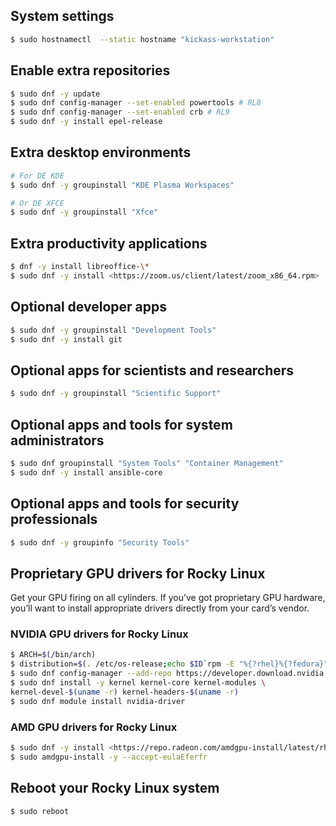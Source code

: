 ## System settings

```sh
$ sudo hostnamectl  --static hostname "kickass-workstation"
```

## Enable extra repositories

```sh
$ sudo dnf -y update
$ sudo dnf config-manager --set-enabled powertools # RL8
$ sudo dnf config-manager --set-enabled crb # RL9
$ sudo dnf -y install epel-release
```

## Extra desktop environments

```sh
# For DE KDE
$ sudo dnf -y groupinstall "KDE Plasma Workspaces"

# Or DE XFCE
$ sudo dnf -y groupinstall "Xfce"
```

## Extra productivity applications

```sh
$ dnf -y install libreoffice-\*
$ sudo dnf -y install <https://zoom.us/client/latest/zoom_x86_64.rpm>
```

## Optional developer apps

```sh
$ sudo dnf -y groupinstall "Development Tools"
$ sudo dnf -y install git
```

## Optional apps for scientists and researchers

```sh
$ sudo dnf -y groupinstall "Scientific Support"
```

## Optional apps and tools for system administrators

```sh
$ sudo dnf groupinstall "System Tools" "Container Management"
$ sudo dnf -y install ansible-core
```

## Optional apps and tools for security professionals

```sh
$ sudo dnf -y groupinfo "Security Tools"
```

## Proprietary GPU drivers for Rocky Linux

Get your GPU firing on all cylinders. If you’ve got proprietary GPU hardware, you’ll want to install appropriate drivers directly from your card’s vendor.

### NVIDIA GPU drivers for Rocky Linux

```sh
$ ARCH=$(/bin/arch)
$ distribution=$(. /etc/os-release;echo $ID`rpm -E "%{?rhel}%{?fedora}"`)
$ sudo dnf config-manager --add-repo https://developer.download.nvidia.com/compute/cuda/repos/$distribution/${ARCH}/cuda-$distribution.repo
$ sudo dnf install -y kernel kernel-core kernel-modules \
kernel-devel-$(uname -r) kernel-headers-$(uname -r)
$ sudo dnf module install nvidia-driver
```

### AMD GPU drivers for Rocky Linux

```sh
$ sudo dnf -y install <https://repo.radeon.com/amdgpu-install/latest/rhel/9.4/amdgpu-install-6.1.60102-1.el9.noarch.rpm>
$ sudo amdgpu-install -y --accept-eulaEferfr
```

## Reboot your Rocky Linux system

```sh
$ sudo reboot
```
